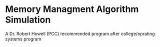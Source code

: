 # Memory Managment Algorithm Simulation
 A Dr. Robert Howell (PCC) recommended program after college/oprating systems program
